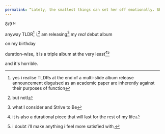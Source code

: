 ```yaml
---
permalink: “Lately, the smallest things can set her off emotionally. She does some work that involves burning a hole in the canvas.”
---
```

8/9
<sup><sub>N</sub></sup>

anyway TLDR[^TLDR] i,[^i]  am releasing[^tobe] my _real_ debut album 

on my birthday 

duration-wise, it is a triple album at the very least[^dur][^do] 

and it's horrible. 

[^i]: but notI
[^TLDR]: yes i realise TLDRs at the end of a multi-slide album release announcement disguised as an academic paper are inherently against their purposes of function[^tl]
[^tl]:just like a person's proudest work being the one that has decided to paradoxically hide itself from the world i suppose 
[^dur]: it is also a durational piece that will last for the rest of my life[^tl][^TLDR][^i] 
[^do]: i doubt i'll make anything i feel more satisfied with,
[^tobe]: what I consider and Strive to Be 
